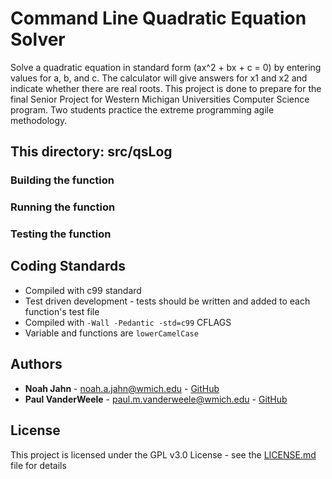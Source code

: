 # Command Line Quadratic Equation Solver

Solve a quadratic equation in standard form (ax^2 + bx + c = 0) by entering values
for a, b, and c. The calculator will give answers for x1 and x2 and indicate whether
there are real roots. This project is done to prepare for the final Senior Project
for Western Michigan Universities Computer Science program. Two students practice
the extreme programming agile methodology.

## This directory: src/qsLog

### Building the function

### Running the function

### Testing the function

## Coding Standards

* Compiled with c99 standard
* Test driven development - tests should be written and added to each function's test
file
* Compiled with ```-Wall -Pedantic -std=c99``` CFLAGS
* Variable and functions are ```lowerCamelCase```

## Authors

* **Noah Jahn** - noah.a.jahn@wmich.edu - [GitHub](https://github.com/noahjahn)
* **Paul VanderWeele** - paul.m.vanderweele@wmich.edu - [GitHub](https://github.com/faytrow)

## License

This project is licensed under the GPL v3.0 License - see the [LICENSE.md](docs/LICENSE.md) file for details
